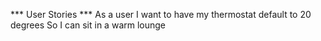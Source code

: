 *** User Stories ***
As a user
I want to have my thermostat default to 20 degrees
So I can sit in a warm lounge